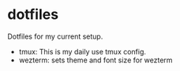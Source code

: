 # dotfiles
Dotfiles for my current setup.

- tmux: This is my daily use tmux config.
- wezterm: sets theme and font size for wezterm

